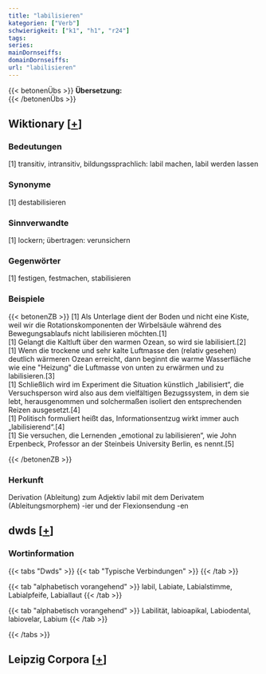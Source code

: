 ```yaml
---
title: "labilisieren"
kategorien: ["Verb"]
schwierigkeit: ["k1", "h1", "r24"]
tags:
series:
mainDornseiffs:
domainDornseiffs:
url: "labilisieren"
---
```


{{< betonenÜbs >}}
**Übersetzung:**  
{{< /betonenÜbs >}}

## Wiktionary [[+](https://de.wiktionary.org/wiki/labilisieren)]

### Bedeutungen
[1] transitiv, intransitiv, bildungssprachlich: labil machen, labil werden lassen  

### Synonyme
[1] destabilisieren  

### Sinnverwandte
[1] lockern; übertragen: verunsichern  

### Gegenwörter
[1] festigen, festmachen, stabilisieren  

### Beispiele
{{< betonenZB >}}
[1] Als Unterlage dient der Boden und nicht eine Kiste, weil wir die Rotationskomponenten der Wirbelsäule während des Bewegungsablaufs nicht labilisieren möchten.[1]  
[1] Gelangt die Kaltluft über den warmen Ozean, so wird sie labilisiert.[2]  
[1] Wenn die trockene und sehr kalte Luftmasse den (relativ gesehen) deutlich wärmeren Ozean erreicht, dann beginnt die warme Wasserfläche wie eine "Heizung" die Luftmasse von unten zu erwärmen und zu labilisieren.[3]  
[1] Schließlich wird im Experiment die Situation künstlich „labilisiert“, die Versuchsperson wird also aus dem vielfältigen Bezugssystem, in dem sie lebt, herausgenommen und solchermaßen isoliert den entsprechenden Reizen ausgesetzt.[4]  
[1] Politisch formuliert heißt das, Informationsentzug wirkt immer auch „labilisierend“.[4]  
[1] Sie versuchen, die Lernenden „emotional zu labilisieren“, wie John Erpenbeck, Professor an der Steinbeis University Berlin, es nennt.[5]  

{{< /betonenZB >}}
### Herkunft
Derivation (Ableitung) zum Adjektiv labil mit dem Derivatem (Ableitungsmorphem) -ier und der Flexionsendung -en  



## dwds [[+](https://www.dwds.de/wb/labilisieren)]

### Wortinformation
{{< tabs "Dwds" >}}
{{< tab "Typische Verbindungen" >}}
{{< /tab >}}

{{< tab "alphabetisch vorangehend" >}}
labil, Labiate, Labialstimme, Labialpfeife, Labiallaut
{{< /tab >}}

{{< tab "alphabetisch vorangehend" >}}
Labilität, labioapikal, Labiodental, labiovelar, Labium
{{< /tab >}}

{{< /tabs >}}

## Leipzig Corpora [[+](https://corpora.uni-leipzig.de/en/res?word=labilisieren&corpusId=deu_newscrawl-public_2018)]

